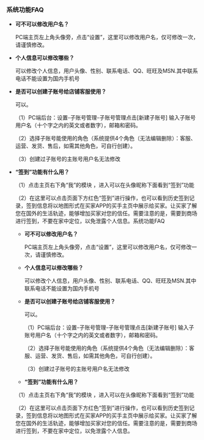 ### 系统功能FAQ

* **可不可以修改用户名？**

  PC端主页左上角头像旁，点击“设置”，这里可以修改用户名，仅可修改一次，请谨慎修改。

* **个人信息可以修改哪些？**

  可以修改个人信息，用户头像、性别、联系电话、QQ、旺旺及MSN.其中联系电话不能设置为国内手机号

* **是否可以创建子账号给店铺客服使用？**

  可以。

  （1）PC端后台：设置-子账号管理-子账号管理点击\[新建子账号\] 输入子账号用户名（十个字之内的英文或者数字），邮箱和密码。

  （2）选择子账号能使用的角色（系统提供4个角色（无法编辑删除）：客服、运营、发货、售后，如需其他角色，可自行创建）。

  （3）创建过子账号的主账号用户名无法修改

* **“签到”功能有什么用？**

  （1）点击主页右下角“我”的模块 ，进入可以在头像昵称下面看到“签到”功能

  （2）在这里可以点击页面下方红色“签到”进行操作，也可以看到历史签到记录，签到信息将以地图形式在买家APP的买手主页中展示给买家。让买家了解您在国外的生活轨迹，能够增加买家对您的信任。需要注意的是，需要到商场进行签到，不要在家中定位，以免泄露个人信息。系统功能FAQ

  * **可不可以修改用户名？**

    PC端主页左上角头像旁，点击“设置”，这里可以修改用户名，仅可修改一次，请谨慎修改。

  * **个人信息可以修改哪些？**

    可以修改个人信息，用户头像、性别、联系电话、QQ、旺旺及MSN.其中联系电话不能设置为国内手机号

  * **是否可以创建子账号给店铺客服使用？**

    可以。

    （1）PC端后台：设置-子账号管理-子账号管理点击\[新建子账号\] 输入子账号用户名（十个字之内的英文或者数字），邮箱和密码。

    （2）选择子账号能使用的角色（系统提供4个角色（无法编辑删除）：客服、运营、发货、售后，如需其他角色，可自行创建）。

    （3）创建过子账号的主账号用户名无法修改

  * **“签到”功能有什么用？**

  （1）点击主页右下角“我”的模块 ，进入可以在头像昵称下面看到“签到”功能

  （2）在这里可以点击页面下方红色“签到”进行操作，也可以看到历史签到记录，签到信息将以地图形式在买家APP的买手主页中展示给买家。让买家了解您在国外的生活轨迹，能够增加买家对您的信任。需要注意的是，需要到商场进行签到，不要在家中定位，以免泄露个人信息。



